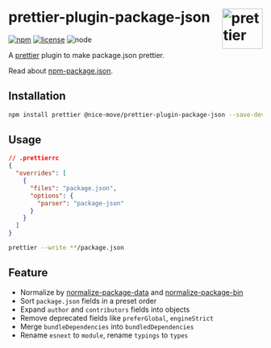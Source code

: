 # prettier-plugin-package-json [<img src="https://raw.githubusercontent.com/prettier/prettier-logo/master/images/prettier-icon-light.png" alt="prettier" height="80" align="right">][prettier]

[![npm][npm-badge]][npm-url]
[![license][license-badge]][github-url]
![node][node-badge]

A [prettier] plugin to make package.json prettier.

Read about [npm-package.json](https://docs.npmjs.com/files/package.json.html).

## Installation

```bash
npm install prettier @nice-move/prettier-plugin-package-json --save-dev
```

## Usage

```json
// .prettierrc
{
  "overrides": [
    {
      "files": "package.json",
      "options": {
        "parser": "package-json"
      }
    }
  ]
}
```

```bash
prettier --write **/package.json
```

## Feature

[normalize-package-data]: https://github.com/npm/normalize-package-data
[normalize-package-bin]: https://github.com/npm/npm-normalize-package-bin

- Normalize by [normalize-package-data] and [normalize-package-bin]
- Sort `package.json` fields in a preset order
- Expand `author` and `contributors` fields into objects
- Remove deprecated fields like `preferGlobal`, `engineStrict`
- Merge `bundleDependencies` into `bundledDependencies`
- Rename `esnext` to `module`, rename `typings` to `types`

[prettier]: https://prettier.io/
[npm-url]: https://www.npmjs.com/package/@nice-move/prettier-plugin-package-json
[npm-badge]: https://img.shields.io/npm/v/@nice-move/prettier-plugin-package-json.svg?style=flat-square&logo=npm
[github-url]: https://github.com/airkro/nice-move/tree/master/packages/prettier-plugin-package-json#readme
[node-badge]: https://img.shields.io/node/v/@nice-move/prettier-plugin-package-json.svg?style=flat-square&colorB=green&logo=node.js
[license-badge]: https://img.shields.io/npm/l/@nice-move/prettier-plugin-package-json.svg?style=flat-square&colorB=blue&logo=github
